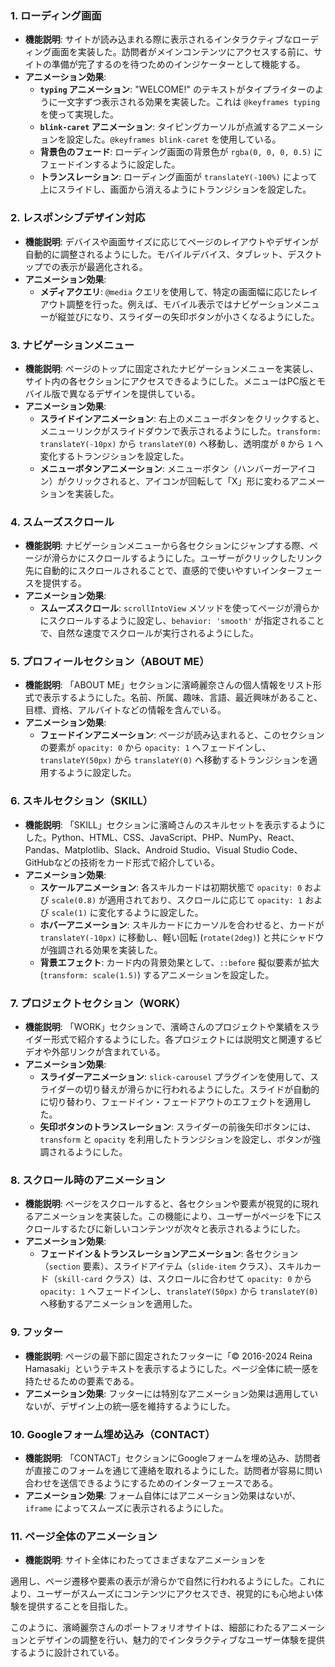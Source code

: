 ### 1. ローディング画面
- **機能説明**: サイトが読み込まれる際に表示されるインタラクティブなローディング画面を実装した。訪問者がメインコンテンツにアクセスする前に、サイトの準備が完了するのを待つためのインジケーターとして機能する。
- **アニメーション効果**:
  - **`typing` アニメーション**: "WELCOME!" のテキストがタイプライターのように一文字ずつ表示される効果を実装した。これは `@keyframes typing` を使って実現した。
  - **`blink-caret` アニメーション**: タイピングカーソルが点滅するアニメーションを設定した。`@keyframes blink-caret` を使用している。
  - **背景色のフェード**: ローディング画面の背景色が `rgba(0, 0, 0, 0.5)` にフェードインするように設定した。
  - **トランスレーション**: ローディング画面が `translateY(-100%)` によって上にスライドし、画面から消えるようにトランジションを設定した。

### 2. レスポンシブデザイン対応
- **機能説明**: デバイスや画面サイズに応じてページのレイアウトやデザインが自動的に調整されるようにした。モバイルデバイス、タブレット、デスクトップでの表示が最適化される。
- **アニメーション効果**:
  - **メディアクエリ**: `@media` クエリを使用して、特定の画面幅に応じたレイアウト調整を行った。例えば、モバイル表示ではナビゲーションメニューが縦並びになり、スライダーの矢印ボタンが小さくなるようにした。

### 3. ナビゲーションメニュー
- **機能説明**: ページのトップに固定されたナビゲーションメニューを実装し、サイト内の各セクションにアクセスできるようにした。メニューはPC版とモバイル版で異なるデザインを提供している。
- **アニメーション効果**:
  - **スライドインアニメーション**: 右上のメニューボタンをクリックすると、メニューリンクがスライドダウンで表示されるようにした。`transform: translateY(-10px)` から `translateY(0)` へ移動し、透明度が `0` から `1` へ変化するトランジションを設定した。
  - **メニューボタンアニメーション**: メニューボタン（ハンバーガーアイコン）がクリックされると、アイコンが回転して「X」形に変わるアニメーションを実装した。

### 4. スムーズスクロール
- **機能説明**: ナビゲーションメニューから各セクションにジャンプする際、ページが滑らかにスクロールするようにした。ユーザーがクリックしたリンク先に自動的にスクロールされることで、直感的で使いやすいインターフェースを提供する。
- **アニメーション効果**:
  - **スムーズスクロール**: `scrollIntoView` メソッドを使ってページが滑らかにスクロールするように設定し、`behavior: 'smooth'` が指定されることで、自然な速度でスクロールが実行されるようにした。

### 5. プロフィールセクション（ABOUT ME）
- **機能説明**: 「ABOUT ME」セクションに濱崎麗奈さんの個人情報をリスト形式で表示するようにした。名前、所属、趣味、言語、最近興味があること、目標、資格、アルバイトなどの情報を含んでいる。
- **アニメーション効果**:
  - **フェードインアニメーション**: ページが読み込まれると、このセクションの要素が `opacity: 0` から `opacity: 1` へフェードインし、`translateY(50px)` から `translateY(0)` へ移動するトランジションを適用するように設定した。

### 6. スキルセクション（SKILL）
- **機能説明**: 「SKILL」セクションに濱崎さんのスキルセットを表示するようにした。Python、HTML、CSS、JavaScript、PHP、NumPy、React、Pandas、Matplotlib、Slack、Android Studio、Visual Studio Code、GitHubなどの技術をカード形式で紹介している。
- **アニメーション効果**:
  - **スケールアニメーション**: 各スキルカードは初期状態で `opacity: 0` および `scale(0.8)` が適用されており、スクロールに応じて `opacity: 1` および `scale(1)` に変化するように設定した。
  - **ホバーアニメーション**: スキルカードにカーソルを合わせると、カードが `translateY(-10px)` に移動し、軽い回転 (`rotate(2deg)`) と共にシャドウが強調される効果を実装した。
  - **背景エフェクト**: カード内の背景効果として、`::before` 擬似要素が拡大 (`transform: scale(1.5)`) するアニメーションを設定した。

### 7. プロジェクトセクション（WORK）
- **機能説明**: 「WORK」セクションで、濱崎さんのプロジェクトや業績をスライダー形式で紹介するようにした。各プロジェクトには説明文と関連するビデオや外部リンクが含まれている。
- **アニメーション効果**:
  - **スライダーアニメーション**: `slick-carousel` プラグインを使用して、スライダーの切り替えが滑らかに行われるようにした。スライドが自動的に切り替わり、フェードイン・フェードアウトのエフェクトを適用した。
  - **矢印ボタンのトランスレーション**: スライダーの前後矢印ボタンには、`transform` と `opacity` を利用したトランジションを設定し、ボタンが強調されるようにした。

### 8. スクロール時のアニメーション
- **機能説明**: ページをスクロールすると、各セクションや要素が視覚的に現れるアニメーションを実装した。この機能により、ユーザーがページを下にスクロールするたびに新しいコンテンツが次々と表示されるようにした。
- **アニメーション効果**:
  - **フェードイン＆トランスレーションアニメーション**: 各セクション（`section` 要素）、スライドアイテム（`slide-item` クラス）、スキルカード（`skill-card` クラス）は、スクロールに合わせて `opacity: 0` から `opacity: 1` へフェードインし、`translateY(50px)` から `translateY(0)` へ移動するアニメーションを適用した。

### 9. フッター
- **機能説明**: ページの最下部に固定されたフッターに「©︎ 2016-2024 Reina Hamasaki」というテキストを表示するようにした。ページ全体に統一感を持たせるための要素である。
- **アニメーション効果**: フッターには特別なアニメーション効果は適用していないが、デザイン上の統一感を維持するようにした。

### 10. Googleフォーム埋め込み（CONTACT）
- **機能説明**: 「CONTACT」セクションにGoogleフォームを埋め込み、訪問者が直接このフォームを通じて連絡を取れるようにした。訪問者が容易に問い合わせを送信できるようにするためのインターフェースである。
- **アニメーション効果**: フォーム自体にはアニメーション効果はないが、`iframe` によってスムーズに表示されるようにした。

### 11. ページ全体のアニメーション
- **機能説明**: サイト全体にわたってさまざまなアニメーションを

適用し、ページ遷移や要素の表示が滑らかで自然に行われるようにした。これにより、ユーザーがスムーズにコンテンツにアクセスでき、視覚的にも心地よい体験を提供することを目指した。

このように、濱崎麗奈さんのポートフォリオサイトは、細部にわたるアニメーションとデザインの調整を行い、魅力的でインタラクティブなユーザー体験を提供するように設計されている。
